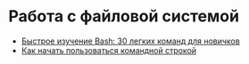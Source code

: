 # Работа с файловой системой

* [Быстрое изучение Bash: 30 легких команд для новичков](https://proglib.io/p/bash-commands-for-beginners/)
* [Как начать пользоваться командной строкой](https://github.com/codedokode/pasta/blob/master/soft/cli.md)

